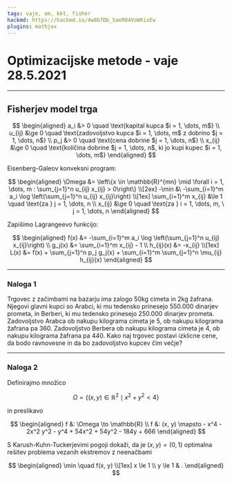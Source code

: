 ```yaml
---
tags: vaje, om, kkt, fisher
hackmd: https://hackmd.io/4w8b7Db_SaeR04VoWXixEw
plugins: mathjax
---
```

# Optimizacijske metode - vaje 28.5.2021

---

## Fisherjev model trga

$$
\begin{aligned}
a_i &> 0 \quad \text{kapital kupca $i = 1, \dots, m$}  \\
u_{ij} &\ge 0 \quad \text{zadovoljstvo kupca $i = 1, \dots, m$ z dobrino $j = 1, \dots, n$} \\
p_j &> 0 \quad \text{cena dobrine $j = 1, \dots, n$} \\
x_{ij} &\ge 0 \quad \text{količina dobrine $j = 1, \dots, n$, ki jo kupi kupec $i = 1, \dots, m$}
\end{aligned}
$$

Eisenberg-Galeov konveksni program:

$$
\begin{aligned}
\Omega &= \left\{x \in \mathbb{R}^{mn} \mid \forall i = 1, \dots, m : \sum_{j=1}^n u_{ij} x_{ij} > 0\right\} \\[2ex]
-\min &\ -\sum_{i=1}^m a_i \log \left(\sum_{j=1}^n u_{ij} x_{ij}\right) \\[1ex]
\sum_{i=1}^m x_{ij} &\le 1 \quad \text{za } j = 1, \dots, n \\
x_{ij} &\ge 0 \quad \text{za } i = 1, \dots, m, \ j = 1, \dots, n
\end{aligned}
$$

Zapišimo Lagrangeevo funkcijo:

$$
\begin{aligned}
f(x) &= -\sum_{i=1}^m a_i \log \left(\sum_{j=1}^n u_{ij} x_{ij}\right) \\
g_j(x) &= \sum_{i=1}^m x_{ij} - 1 \\
h_{ij}(x) &= -x_{ij} \\[1ex]
L(x) &= f(x) + \sum_{j=1}^n p_j g_j(x) + \sum_{i=1}^m \sum_{j=1}^n \mu_{ij} h_{ij}(x)
\end{aligned}
$$

---

### Naloga 1

Trgovec z začimbami na bazarju ima zalogo
$50$kg cimeta in $2$kg žafrana. Njegovi glavni kupci so Arabci, ki mu tedensko prinesejo $550.000$ dinarjev prometa, in Berberi, ki mu tedensko prinesejo $250.000$ dinarjev prometa. Zadovoljstvo Arabca ob nakupu kilograma cimeta je $5$, ob nakupu kilograma žafrana pa $360$. Zadovoljstvo Berbera ob nakupu kilograma cimeta je $4$, ob nakupu kilograma žafrana pa $440$. Kako naj trgovec postavi izklicne cene, da bodo ravnovesne in da bo zadovoljstvo kupcev čim večje?

---

### Naloga 2

Definirajmo množico

$$
\Omega = \{(x, y) \in \mathbb{R}^2 \mid x^2 + y^2 < 4\}
$$

in preslikavo

$$
\begin{aligned}
f &: \Omega \to \mathbb{R} \\
f &: (x, y) \mapsto - x^4 - 2x^2 y^2 - y^4 + 54x^2 + 54y^2 - 184y + 666
\end{aligned}
$$

S Karush-Kuhn-Tuckerjevimi pogoji dokaži, da je $(x, y) = (0, 1)$ optimalna rešitev problema vezanih ekstremov z neenačbami

$$
\begin{aligned}
\min \quad f(x, y) \\[1ex]
x \le 1 \\
y \le 1 & .
\end{aligned}
$$